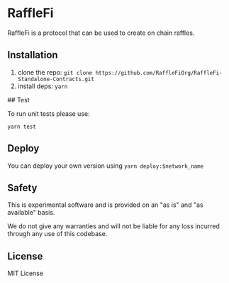 # RaffleFi

RaffleFi is a protocol that can be used to create on chain raffles. 

## Installation

1. clone the repo: `git clone https://github.com/RaffleFiOrg/RaffleFi-Standalone-Contracts.git`
2. install deps: `yarn`

## Test

To run unit tests please use:

`yarn test`

## Deploy

You can deploy your own version using `yarn deploy:$network_name`

## Safety

This is experimental software and is provided on an "as is" and "as available" basis.

We do not give any warranties and will not be liable for any loss incurred through any use of this codebase.

## License 

MIT License
